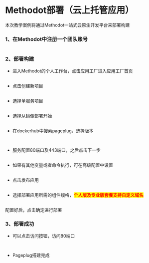 # Methodot部署（云上托管应用）

本次教学案例将通过Methodot一站式云原生开发平台来部署构建

### 1、在Methodot中注册一个团队账号

<figure><img src="../../.gitbook/assets/image (8) (3).png" alt=""><figcaption></figcaption></figure>

### 2、部署构建

* 进入Methodot的个人工作台，点击应用工厂进入应用工厂首页

<figure><img src="../../.gitbook/assets/image (57).png" alt=""><figcaption></figcaption></figure>

* 点击创建新项目

<figure><img src="../../.gitbook/assets/image (66).png" alt=""><figcaption></figcaption></figure>

* 选择单服务项目

<figure><img src="../../.gitbook/assets/image (30) (1) (2).png" alt=""><figcaption></figcaption></figure>

* 选择从镜像部署开始

<figure><img src="../../.gitbook/assets/image (49).png" alt=""><figcaption></figcaption></figure>

* 在dockerhub中搜索pageplug，选择版本

<figure><img src="../../.gitbook/assets/image (36) (1).png" alt=""><figcaption></figcaption></figure>

<figure><img src="../../.gitbook/assets/image (40) (2).png" alt=""><figcaption></figcaption></figure>

* 服务配置80端口及443端口，之后点击下一步

<figure><img src="../../.gitbook/assets/image (37) (2).png" alt=""><figcaption></figcaption></figure>

* 如果有其他变量或者命令执行，可在高级配置中设置

<figure><img src="../../.gitbook/assets/image (21) (2).png" alt=""><figcaption></figcaption></figure>

* 点击发布应用

<figure><img src="../../.gitbook/assets/image (86).png" alt=""><figcaption></figcaption></figure>

* 选择部署应用所需的组件规格，<mark style="color:red;">**个人版及专业版套餐支持自定义域名**</mark>

<figure><img src="../../.gitbook/assets/image (84) (2).png" alt=""><figcaption></figcaption></figure>

配置好后，点击确定进行部署



### 3、部署成功

* 可以点击访问按钮，访问80端口

<figure><img src="../../.gitbook/assets/image (20) (1) (1).png" alt=""><figcaption></figcaption></figure>

<figure><img src="../../.gitbook/assets/image (38) (1) (1).png" alt=""><figcaption></figcaption></figure>

* Pageplug搭建完成

<figure><img src="../../.gitbook/assets/image (7) (3).png" alt=""><figcaption></figcaption></figure>

